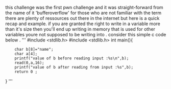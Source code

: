 this challenge was the first pwn challenge and it was straight-forward from the name of it 'bufferoverflow'
for those who are not familiar with the term there are plenty of ressources out there in the internet but here is a quick recap and example. if you are granted the right to write in a variable more than it's size then you'll end up writing in memory that is used for other variables youre not supposed to be writing into . 
consider this simple c code below . 
'''
#include <stdlib.h>
#include <stdlib.h>
int main(){

        char b[8]="name";
        char a[4];
        printf("value of b before reading input :%s\n",b);
        read(0,a,16);
        printf("value of b after reading from input :%s",b);
        return 0 ;
}
'''